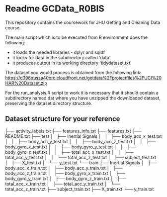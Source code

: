 Readme GCData_R0BIS
======================================================
This repository contains the coursework for JHU Getting and Cleaning Data course.

The main script which is to be executed from R environment does the following:
  - it loads the needed libraries - dplyr and sqldf
  - it looks for data in the subdirectory called 'data'
  - it produces output in its working directory 'tidydataset.txt'

The dataset you would process is obtained from the following link:
https://d396qusza40orc.cloudfront.net/getdata%2Fprojectfiles%2FUCI%20HAR%20Dataset.zip

For the run_analysis.R script to work it is necessary that it should contain 
a subdirectory named dat where you have unzipped the downloaded dataset, preserving 
the dataset directory structure.

Dataset structure for your reference
--------------------------------------------------------
├── activity_labels.txt
├── features_info.txt
├── features.txt
├── README.txt
├── test
│   ├── Inertial Signals
│   │   ├── body_acc_x_test.txt
│   │   ├── body_acc_y_test.txt
│   │   ├── body_acc_z_test.txt
│   │   ├── body_gyro_x_test.txt
│   │   ├── body_gyro_y_test.txt
│   │   ├── body_gyro_z_test.txt
│   │   ├── total_acc_x_test.txt
│   │   ├── total_acc_y_test.txt
│   │   └── total_acc_z_test.txt
│   ├── subject_test.txt
│   ├── X_test.txt
│   └── y_test.txt
└── train
    ├── Inertial Signals
    │   ├── body_acc_x_train.txt
    │   ├── body_acc_y_train.txt
    │   ├── body_acc_z_train.txt
    │   ├── body_gyro_x_train.txt
    │   ├── body_gyro_y_train.txt
    │   ├── body_gyro_z_train.txt
    │   ├── total_acc_x_train.txt
    │   ├── total_acc_y_train.txt
    │   └── total_acc_z_train.txt
    ├── subject_train.txt
    ├── X_train.txt
    └── y_train.txt